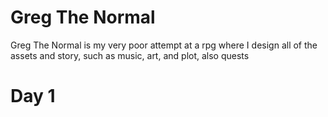 # Greg The Normal
Greg The Normal is my very poor attempt at a rpg where I design all of the assets and story, such as music, art, and plot, also quests

# Day 1
